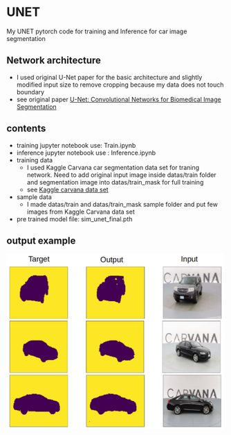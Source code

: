 # UNET
My UNET pytorch code for training and Inference for car image segmentation
## Network architecture
  - I used original U-Net paper for the basic architecture and slightly modified input size to remove cropping because my data does not touch boundary
  - see original paper [U-Net: Convolutional Networks for Biomedical Image Segmentation](https://arxiv.org/abs/1505.04597)
## contents
  - training jupyter notebook use: Train.ipynb
  - inference jupyter notebook use : Inference.ipynb
  - training data 
    - I used Kaggle Carvana car segmentation data set for traning network. Need to add original input image inside datas/train folder and segmentation image into datas/train_mask for full training
    - see [Kaggle carvana data set](https://www.kaggle.com/c/carvana-image-masking-challenge/data)
  - sample data
    - I made datas/train and datas/train_mask sample folder and put few images from Kaggle Carvana data set
  - pre trained model file: sim_unet_final.pth
## output example  
  ![see output of trained network](car_seg_example.png)
